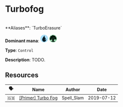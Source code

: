 <!-- This page is automatically generated by Myr: do not update it manually. Changes directly applied here will be lost. -->
# Turbofog
<br/>
**Aliases**: `TurboErasure`

**Dominant mana**: <img src="../resources/images/mana/U.png" width="25"/> <img src="../resources/images/mana/G.png" width="25"/>

**Type**: `Control`

**Description**: TODO.












## **Resources**

| 🗣️ | Name | Author | Date |
| -- | ---- | ------ | ---- |
| 🇬🇧 | [[Primer] Turbo Fog](https://www.mtgnexus.com/viewtopic.php?f=80&t=564) | Spell_Slam | 2019-07-12   |

